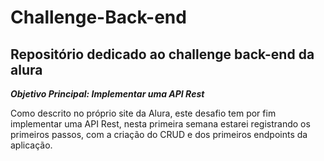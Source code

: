 # Challenge-Back-end

## Repositório dedicado ao challenge back-end da alura

**_Objetivo Principal: Implementar uma API Rest_**

Como descrito no próprio site da Alura, este desafio tem por fim implementar uma API Rest, nesta primeira semana estarei registrando os primeiros passos, com a criação do CRUD e dos primeiros endpoints da aplicação.
